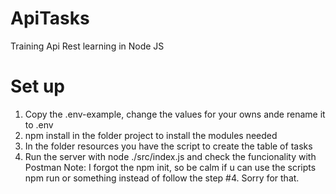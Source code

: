# ApiTasks
Training Api Rest learning in Node JS

# Set up
1. Copy the .env-example, change the values for your owns ande rename it to .env
2. npm install in the folder project to install the modules needed
3. In the folder resources you have the script to create the table of tasks
4. Run the server with node ./src/index.js and check the funcionality with Postman
Note: I forgot the npm init, so be calm if u can use the scripts npm run or something instead
of follow the step #4. Sorry for that.

